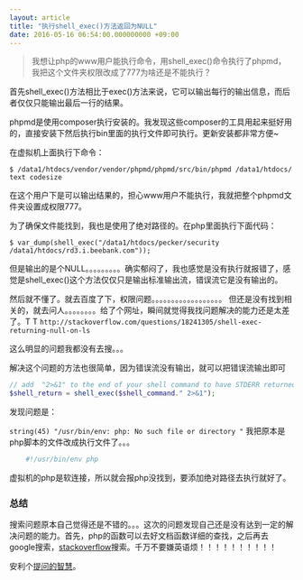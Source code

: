 ```yaml
---
layout: article
title: "执行shell_exec()方法返回为NULL"
date: 2016-05-16 06:54:00.000000000 +09:00
---
```


>我想让php的www用户能执行命令，用shell_exec()命令执行了phpmd，我把这个文件夹权限改成了777为啥还是不能执行？

首先shell_exec()方法相比于exec()方法来说，它可以输出每行的输出信息，而后者仅仅只能输出最后一行的结果。

phpmd是使用composer执行安装的。我发现这些composer的工具用起来挺好用的，直接安装下然后执行bin里面的执行文件即可执行。更新安装都非常方便~

在虚拟机上面执行下命令：

``` shell
$ /data1/htdocs/vendor/vendor/phpmd/phpmd/src/bin/phpmd /data1/htdocs/ text codesize
```

在这个用户下是可以输出结果的，担心www用户不能执行，我就把整个phpmd文件夹设置成权限777。

为了确保文件能找到，我也是使用了绝对路径的。在php里面执行下面代码：

``` shell
$ var_dump(shell_exec("/data1/htdocs/pecker/security /data1/htdocs/rd3.i.beebank.com"));
```

但是输出的是个NULL。。。。。。。。。确实郁闷了，我也感觉是没有执行就报错了，感觉是shell_exec()这个方法仅仅只是输出标准输出流，错误流它是没有输出的。

然后就不懂了。就去百度了下，权限问题。。。。。。。。。。。。。。。。。。
但还是没有找到相关的，就去问人。。。。。。。。给了个网址，瞬间就觉得我找问题解决的能力还是太差了。T T
`http://stackoverflow.com/questions/18241305/shell-exec-returning-null-on-ls`

这么明显的问题我都没有去搜。。。

解决这个问题的方法也很简单，因为错误流没有输出，就可以把错误流输出即可

``` php
// add  "2>&1" to the end of your shell command to have STDERR returned as well as STDOUT.
$shell_return = shell_exec($shell_command." 2>&1");
```

发现问题是：

`string(45) "/usr/bin/env: php: No such file or directory "`
我把原本是php脚本的文件改成执行文件了。。。

``` bash
    #!/usr/bin/env php
```

虚拟机的php是软连接，所以就会报php没找到，要添加绝对路径去执行就好了。

### 总结
搜索问题原本自己觉得还是不错的。。。这次的问题发现自己还是没有达到一定的解决问题的能力。首先，php的函数可以去好文档函数详细的查找，之后再去google搜索，[stackoverflow](https://stackoverflow.com/)搜索。千万不要嫌英语烦！！！！！！！！！！

安利个[提问的智慧](http://www.dianbo.org/9238/stone/tiwendezhihui.htm)。
